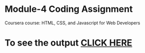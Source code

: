 

# Module-4 Coding Assignment

Coursera course: HTML, CSS, and Javascript for Web Developers

# To see the output [CLICK HERE](https://vineet12kotari.github.io/jhu-web-development-coursera/MODULE%204_SOLUTION/)

